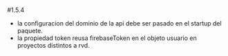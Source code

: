#1.5.4

-   la configuracion del dominio de la api debe ser pasado en el startup del paquete.
-   la propiedad token reusa firebaseToken en el objeto usuario en proyectos distintos a rvd.
